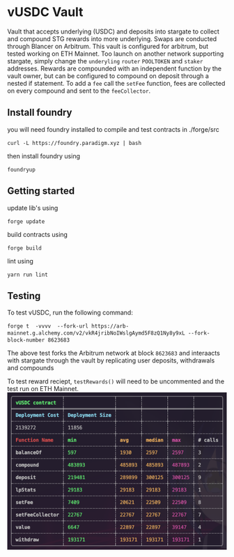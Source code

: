 # vUSDC Vault
Vault that accepts underlying (USDC) and deposits into stargate to collect and compound STG rewards into more underlying.
Swaps are conducted through Blancer on Arbitrum. This vault is configured for arbitrum, but tested working on ETH Mainnet. 
Too launch on another network supporting stargate, simply change the `underyling` `router` `POOLTOKEN` and `staker` addresses. 
Rewards are compounded with an independent function by the vault owner, but can be configured to compound on deposit through a nested if statement. 
To add a `fee` call the `setFee` function, fees are collected on every compound and sent to the `feeCollector`. 

## Install foundry
you will need foundry installed to compile and test contracts in ./forge/src
```
curl -L https://foundry.paradigm.xyz | bash
```
then install foundry using 
```
foundryup
```
## Getting started
update lib's using
```
forge update
```
build contracts using
```
forge build
```
lint using 
```
yarn run lint
```
## Testing
To test vUSDC, run the following command:
```
forge t  -vvvv  --fork-url https://arb-mainnet.g.alchemy.com/v2/vkR4jribNoIWslgAymd5F8zQ1Ny8y9xL --fork-block-number 8623683 
```
The above test forks the Arbitrum network at block `8623683` and interaacts with stargate through the vault by replicating user deposits, withdrawals and compounds

To test reward reciept, `testRewards()` will need to be uncommented and the test run on ETH Mainnet. 
<img src="./gas-report.png"/>